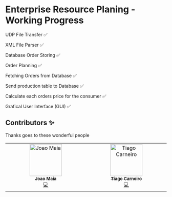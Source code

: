 # Enterprise Resource Planing - Working Progress
UDP File Transfer ✅

XML File Parser ✅ 

Database Order Storing ✅

Order Planning ✅

Fetching Orders from Database ✅

Send production table to Database ✅

Calculate each orders price for the consumer ✅

Grafical User Interface (GUI) ✅

## Contributors ✨

Thanks goes to these wonderful people

<!-- ALL-CONTRIBUTORS-LIST:START - Do not remove or modify this section -->
<!-- prettier-ignore-start -->
<!-- markdownlint-disable -->
<table align="center">
  <tbody align="center">
    <tr align="center">
      <td align="center" valign="top" width="14.28%"><a href="https://github.com/SpineHD"><img src="https://avatars.githubusercontent.com/u/58659879?v=4" width="100px;" alt="Joao Maia"/><br /><sub><b>Joao Maia</b></sub></a><br /><a href="https://github.com/SpineHD/INFI/commits?author=SpineHD" title="Code">💻</a>
      <td align="center" valign="top" width="14.28%"><a href="https://github.com/Tiago5Carneiro"><img src="https://avatars.githubusercontent.com/u/62033244?v=4" width="100px;" alt="Tiago Carneiro"/><br /><sub><b>Tiago Carneiro</b></sub></a><br /><a href="https://github.com/SpineHD/INFI/commits?author=Tiago5Carneiro" title="Code">💻</a>
      </td>
 </tbody>
</table>

<!-- markdownlint-restore -->
<!-- prettier-ignore-end -->

<!-- ALL-CONTRIBUTORS-LIST:END -->

